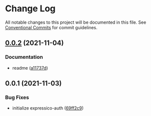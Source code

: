 # Change Log

All notable changes to this project will be documented in this file.
See [Conventional Commits](https://conventionalcommits.org) for commit guidelines.

## [0.0.2](https://github.com/corlogix/express-packages/compare/expressico-auth@0.0.1...expressico-auth@0.0.2) (2021-11-04)


### Documentation

* readme ([a11737d](https://github.com/corlogix/express-packages/commit/a11737d92fc63164066aa901963808bbde0f7bfd))





## 0.0.1 (2021-11-03)


### Bug Fixes

* initialize expressico-auth ([69ff2c9](https://github.com/corlogix/express-packages/commit/69ff2c915758615674b68040501af7f9d6698b12))
